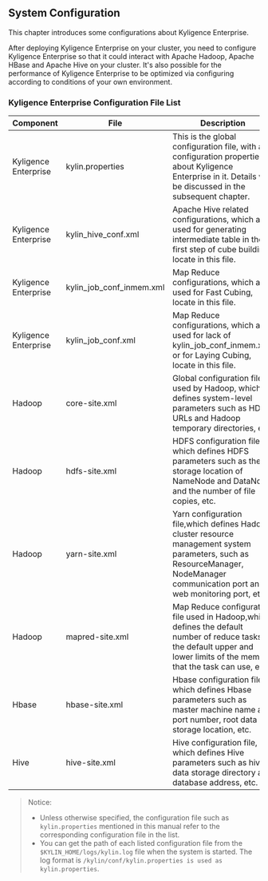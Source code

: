 ## System Configuration

This chapter introduces some configurations about Kyligence Enterprise.

After deploying Kyligence Enterprise on your cluster, you need to configure Kyligence Enterprise so that it could interact with Apache Hadoop, Apache HBase and Apache Hive on your cluster. It's also possible for the performance of Kyligence Enterprise to be optimized via configuring according to conditions of your own environment. 

### Kyligence Enterprise Configuration File List

| Component            | File                        | Description                                                  |
| -------------------- | --------------------------- | ------------------------------------------------------------ |
| Kyligence Enterprise | kylin.properties            | This is the global configuration file, with all configuration properties about Kyligence Enterprise in it. Details will be discussed in the subsequent chapter. |
| Kyligence Enterprise | kylin\_hive\_conf.xml       | Apache Hive related configurations, which are used for generating intermediate table in the first step of cube building, locate in this file. |
| Kyligence Enterprise | kylin\_job\_conf\_inmem.xml | Map Reduce configurations, which are used for Fast Cubing, locate in this file. |
| Kyligence Enterprise | kylin\_job\_conf.xml        | Map Reduce configurations, which are used for lack of kylin\_job\_conf\_inmem.xml, or for Laying Cubing, locate in this file. |
| Hadoop               | core-site.xml               | Global configuration file used by Hadoop, which defines system-level parameters such as HDFS URLs and Hadoop temporary directories, etc. |
| Hadoop               | hdfs-site.xml               | HDFS configuration file, which defines HDFS parameters such as the storage location of NameNode and DataNode and the number of file copies, etc. |
| Hadoop               | yarn-site.xml               | Yarn configuration file,which defines Hadoop cluster resource management system parameters, such as ResourceManager, NodeManager communication port and web monitoring port, etc. |
| Hadoop               | mapred-site.xml             | Map Reduce configuration file used in Hadoop,which defines the default number of reduce tasks, the default upper and lower limits of the memory that the task can use, etc. |
| Hbase                | hbase-site.xml              | Hbase configuration file, which defines Hbase parameters such as master machine name and port number, root data storage location, etc. |
| Hive                 | hive-site.xml               | Hive configuration file, which defines Hive parameters such as hive data storage directory and database address, etc. |

>Notice:
>+ Unless otherwise specified, the configuration file such as `kylin.properties` mentioned in this manual refer to the corresponding configuration file in the list.
>+ You can get the path of each listed configuration file from the `$KYLIN_HOME/logs/kylin.log` file when the system is started. The log format is `/kylin/conf/kylin.properties is used as kylin.properties`.